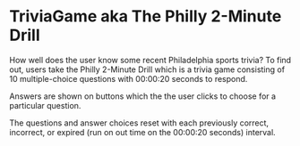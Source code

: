 # TriviaGame aka The Philly 2-Minute Drill

How well does the user know some recent Philadelphia sports trivia? To find out, users take the Philly 2-Minute Drill which is a trivia game consisting of 10 multiple-choice questions with 00:00:20 seconds to respond. 

Answers are shown on buttons which the the user clicks to choose for a particular question. 

The questions and answer choices reset with each previously correct, incorrect, or expired (run on out time on the 00:00:20 seconds) interval.


